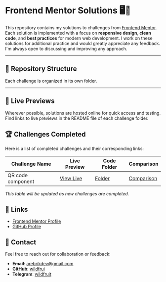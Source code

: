 # Frontend Mentor Solutions 🖥️🎨

This repository contains my solutions to challenges from [Frontend Mentor](https://www.frontendmentor.io/).  
Each solution is implemented with a focus on **responsive design**, **clean code**, and **best practices** for modern web development.
I work on these solutions for additional practice and would greatly appreciate any feedback. I'm always open to discussing and improving any approach.

---

## 📂 Repository Structure

Each challenge is organized in its own folder.

---

## 🚀 Live Previews

Wherever possible, solutions are hosted online for quick access and testing.  
Find links to live previews in the README file of each challenge folder.

## 🏆 Challenges Completed

Here is a list of completed challenges and their corresponding links:

| Challenge Name        | Live Preview                     | Code Folder               | Comparison
|-----------------------|----------------------------------|--------------------------|--------------------------|
| QR code component    | [View Live](https://fm-solution-qr-code.vercel.app/) | [Folder](./qr-code) | [Comparison](https://www.frontendmentor.io/solutions/qr-code-component-egN5TA4f9L)

*This table will be updated as new challenges are completed.*

## 🔗 Links

- [Frontend Mentor Profile](https://www.frontendmentor.io/profile/wildfrui)  
- [GitHub Profile](https://github.com/wildfrui)

## 📧 Contact

Feel free to reach out for collaboration or feedback:  
- **Email**: arebrikdev@gmail.com
- **GitHub**: [wildfrui](https://github.com/wildfrui)  
- **Telegram**: [wildfruit](https://t.me/wildfruit)